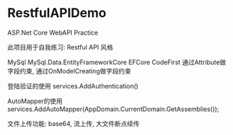 # RestfulAPIDemo
ASP.Net Core WebAPI Practice

此项目用于自我练习:
Restful API 风格

MySql     MySql.Data.EntityFrameworkCore
EFCore CodeFirst 通过Attribute做字段约束, 通过OnModelCreating做字段约束
            
登陆验证的使用 
services.AddAuthentication()

AutoMapper的使用
services.AddAutoMapper(AppDomain.CurrentDomain.GetAssemblies());

文件上传功能: base64, 流上传, 大文件断点续传
